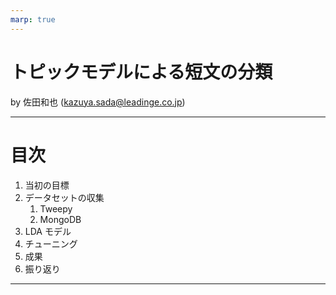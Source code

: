 ```yaml
---
marp: true
---
```


# トピックモデルによる短文の分類

by 佐田和也 (kazuya.sada@leadinge.co.jp)

---

# 目次

1. 当初の目標
1. データセットの収集
    1. Tweepy
    1. MongoDB
1. LDA モデル
1. チューニング
1. 成果
1. 振り返り

---

<!-- header: 当初の目標 -->

